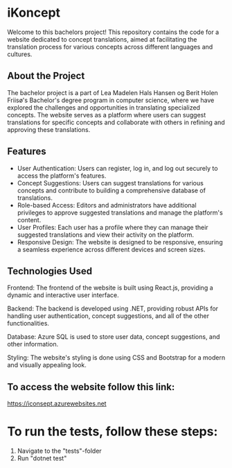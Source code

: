 # iKoncept

Welcome to this bachelors project! This repository contains the code for a website dedicated to concept translations, aimed at facilitating the translation process for various concepts across different languages and cultures.

## About the Project

The bachelor project is a part of Lea Madelen Hals Hansen og Berit Holen Friisø's Bachelor's degree program in computer science, where we have explored the challenges and opportunities in translating specialized concepts. The website serves as a platform where users can suggest translations for specific concepts and collaborate with others in refining and approving these translations.

## Features

* User Authentication: Users can register, log in, and log out securely to access the platform's features.
* Concept Suggestions: Users can suggest translations for various concepts and contribute to building a comprehensive database of translations.
* Role-based Access: Editors and administrators have additional privileges to approve suggested translations and manage the platform's content.
* User Profiles: Each user has a profile where they can manage their suggested translations and view their activity on the platform.
* Responsive Design: The website is designed to be responsive, ensuring a seamless experience across different devices and screen sizes.

## Technologies Used

Frontend: The frontend of the website is built using React.js, providing a dynamic and interactive user interface.

Backend: The backend is developed using .NET, providing robust APIs for handling user authentication, concept suggestions, and all of the other functionalities.

Database: Azure SQL is used to store user data, concept suggestions, and other information.

Styling: The website's styling is done using CSS and Bootstrap for a modern and visually appealing look.

## To access the website follow this link:

https://iconsept.azurewebsites.net

# To run the tests, follow these steps:

1. Navigate to the "tests"-folder
2. Run "dotnet test"
